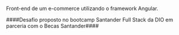 Front-end de um e-commerce utilizando o framework Angular.

####Desafio proposto no bootcamp Santander Full Stack da DIO em parceria com o Becas Santander####


